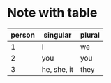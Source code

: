 # Note with table

| person | singular    | plural |
| ------ | ----------- | ------ |
| 1      | I           | we     |
| 2      | you         | you    |
| 3      | he, she, it | they   |

